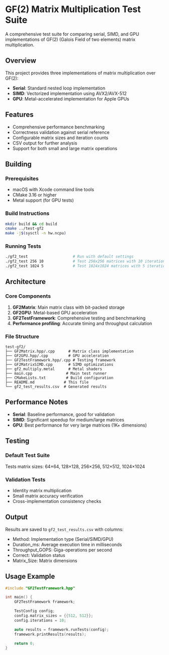 # GF(2) Matrix Multiplication Test Suite

A comprehensive test suite for comparing serial, SIMD, and GPU implementations of GF(2) (Galois Field of two elements) matrix multiplication.

## Overview

This project provides three implementations of matrix multiplication over GF(2):

- **Serial**: Standard nested loop implementation
- **SIMD**: Vectorized implementation using AVX2/AVX-512
- **GPU**: Metal-accelerated implementation for Apple GPUs

## Features

- Comprehensive performance benchmarking
- Correctness validation against serial reference
- Configurable matrix sizes and iteration counts
- CSV output for further analysis
- Support for both small and large matrix operations

## Building

### Prerequisites

- macOS with Xcode command line tools
- CMake 3.16 or higher
- Metal support (for GPU tests)

### Build Instructions

```bash
mkdir build && cd build
cmake ../test-gf2
make -j$(sysctl -n hw.ncpu)
```

### Running Tests

```bash
./gf2_test                    # Run with default settings
./gf2_test 256 10             # Test 256x256 matrices with 10 iterations
./gf2_test 1024 5             # Test 1024x1024 matrices with 5 iterations
```

## Architecture

### Core Components

1. **GF2Matrix**: Main matrix class with bit-packed storage
2. **GF2GPU**: Metal-based GPU acceleration
3. **GF2TestFramework**: Comprehensive testing and benchmarking
4. **Performance profiling**: Accurate timing and throughput calculation

### File Structure

```
test-gf2/
├── GF2Matrix.hpp/.cpp      # Matrix class implementation
├── GF2GPU.hpp/.cpp         # GPU acceleration
├── GF2TestFramework.hpp/.cpp # Testing framework
├── GF2MatrixSIMD.cpp       # SIMD optimizations
├── gf2_multiply.metal      # Metal shaders
├── main.cpp               # Main test runner
├── CMakeLists.txt         # Build configuration
├── README.md             # This file
└── gf2_test_results.csv  # Generated results
```

## Performance Notes

- **Serial**: Baseline performance, good for validation
- **SIMD**: Significant speedup for medium/large matrices
- **GPU**: Best performance for very large matrices (1K+ dimensions)

## Testing

### Default Test Suite

Tests matrix sizes: 64×64, 128×128, 256×256, 512×512, 1024×1024

### Validation Tests

- Identity matrix multiplication
- Small matrix accuracy verification
- Cross-implementation consistency checks

## Output

Results are saved to `gf2_test_results.csv` with columns:

- Method: Implementation type (Serial/SIMD/GPU)
- Duration_ms: Average execution time in milliseconds
- Throughput_GOPS: Giga-operations per second
- Correct: Validation status
- Matrix_Size: Matrix dimensions

## Usage Example

```cpp
#include "GF2TestFramework.hpp"

int main() {
    GF2TestFramework framework;

    TestConfig config;
    config.matrix_sizes = {{512, 512}};
    config.iterations = 10;

    auto results = framework.runTests(config);
    framework.printResults(results);

    return 0;
}
```
